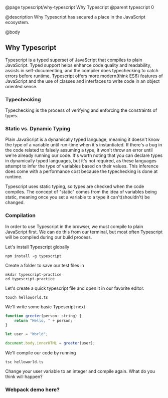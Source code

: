 @page typescript/why-typescript Why Typescript
@parent typescript 0

@description Why Typescript has secured a place in the JavaScript ecosystem.

@body

## Why Typescript

Typescript is a typed superset of JavaScript that compiles to plain JavaScript. Typed support helps enhance code quality and readability, assists in self-documenting, and the compiler does typechecking to catch errors before runtime. Typescript offers more modern(think ES6) features of JavaScript and the use of classes and interfaces to write code in an object oriented sense.

### Typechecking

Typechecking is the process of verifying and enforcing the constraints of types.

### Static vs. Dynamic Typing

Plain JavaScript is a dynamically typed language, meaning it doesn't know the type of a variable until run-time when it's instantiated. If there's a bug in the code related to falsely assuming a type, it won't throw an error until we're already running our code. It's worth noting that you can declare types in dynamically typed languages, but it's not required, as these languages attempt to infer the type of variables based on their values. This inference does come with a performance cost because the typechecking is done at runtime.

Typescript uses static typing, so types are checked when the code compiles. The concept of "static" comes from the idea of variables being static, meaning once you set a variable to a type it can't(shouldn't) be changed.

### Compilation

In order to use Typescript in the browser, we must compile to plain JavaScript first. We can do this from our terminal, but most often Typescript will be compiled during our build process.

Let's install Typescript globally

```shell
npm install -g typescript
```

Create a folder to save our test files in

```shell
mkdir typescript-practice
cd typescript-practice
```

Let's create a quick typescript file and open it in our favorite editor.

```shell
touch helloworld.ts
```

We'll write some basic Typescript next

```javascript
function greeter(person: string) {
    return "Hello, " + person;
}

let user = "World";

document.body.innerHTML = greeter(user);
```

We'll compile our code by running

```shell
tsc helloworld.ts
```

Change your user variable to an integer and compile again. What do you think will happen?

### Webpack demo here?
